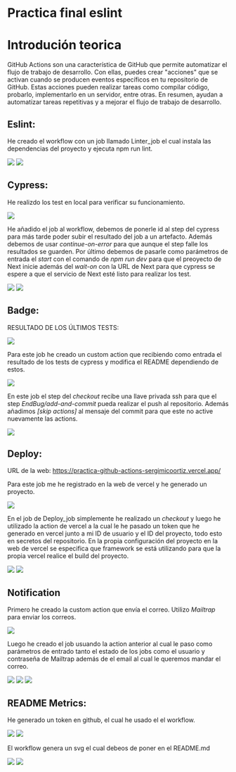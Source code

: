 # Practica final eslint

# Introdución teorica

GitHub Actions son una característica de GitHub que permite automatizar el flujo de trabajo de desarrollo. Con ellas, puedes crear "acciones" que se activan cuando se producen eventos específicos en tu repositorio de GitHub. Estas acciones pueden realizar tareas como compilar código, probarlo, implementarlo en un servidor, entre otras. En resumen, ayudan a automatizar tareas repetitivas y a mejorar el flujo de trabajo de desarrollo.

## Eslint:

He creado el workflow con un job llamado Linter_job el cual instala las dependencias del proyecto y ejecuta npm run lint.

<img src="./pic/Screenshot_20230113_185347.png"/>
<img src="./pic/Screenshot_20230113_185556.png"/>


## Cypress:

He realizdo los test en local para verificar su funcionamiento.

<img src='./pic/Screenshot_20230113_195634.png' />

He añadido el job al workflow, debemos de ponerle id al step del cypress para más tarde poder subir el resultado del job a un artefacto. Además debemos de usar *continue-on-error* para que aunque el step falle los resultados se guarden. Por último debemos de pasarle como parámetros de entrada el *start* con el comando de *npm run dev* para que el preoyecto de Next inicie además del *wait-on* con la URL de Next para que cypress se espere a que el servicio de Next esté listo para realizar los test.

<img src='./pic/Captura de pantalla 2023-01-13 204718.png' />
<img src='./pic/Captura de pantalla 2023-01-13 204754.png' />

## Badge:

RESULTADO DE LOS ÚLTIMOS TESTS:
<!-- NO CAMBIAR LA URL DE FORMA MANUAL. -->
<!-- SI ES NECESARIO CAMBIAR LA IMAGEN DEL BADGED DEBERAS DE HACERLO EN LA ACTION LOCALIZADA EN .github\actions\badge\index.js -->
<img src='https://img.shields.io/badge/tested%20with-Cypress-04C38E.svg'/>

Para este job he creado un custom action que recibiendo como entrada el resultado de los tests de cypress y modifica el README dependiendo de estos.

<img src='./pic/Captura de pantalla 2023-01-14 144326.png' />

En este job el step del *checkout* recibe una llave privada ssh para que el step *EndBug/add-and-commit* pueda realizar el push al repositorio. Además añadimos *[skip actions]* al mensaje del commit para que este no active nuevamente las actions.

<img src='./pic/Captura de pantalla 2023-01-14 144242.png' />

## Deploy:

URL de la web:
https://practica-github-actions-sergimicoortiz.vercel.app/

Para este job me he registrado en la web de vercel y he generado un proyecto.

<img src='./pic/Captura de pantalla 2023-01-14 152000.png' />

En el job de Deploy_job simplemente he realizado un *checkout* y luego he utilizado la action de vercel a la cual le he pasado un token que he generado en vercel junto a mi ID de usuario y el ID del proyecto, todo esto en secretos del repositorio. En la propia configuración del proyecto en la web de vercel se especifica que framework se está utilizando para que la propia vercel realice el build del proyecto.

<img src='./pic/Captura de pantalla 2023-01-14 152517.png'/>
<img src='./pic/Captura de pantalla 2023-01-14 152526.png'/>

## Notification

Primero he creado la custom action que envía el correo. Utilizo *Mailtrap* para enviar los correos.

<img src='./pic/email.png'/>

Luego he creado el job usuando la action anterior al cual le paso como parámetros de entrado tanto el estado de los jobs como el usuario y contraseña de Mailtrap además de el email al cual le queremos mandar el correo.

<img src='./pic/Screenshot_20230116_165917.png'/>
<img src='./pic/Screenshot_20230116_164508.png'/>
<img src='./pic/Screenshot_20230116_164536.png'/>

## README Metrics:

He generado un token en github, el cual he usado el el workflow.

<img src='./pic/Screenshot_20230116_211250.png'/>
<img src='./pic/Screenshot_20230116_211640.png'/>

El workflow genera un svg el cual debeos de poner en el README.md

<img src='./pic/Screenshot_20230116_211229.png'/>
<img src='./pic/Screenshot_20230116_211137.png'/>
